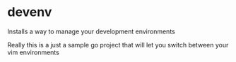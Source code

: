 # devenv

Installs a way to manage your development environments

Really this is a just a sample go project that will let
you switch between your vim environments
